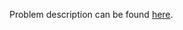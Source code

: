 Problem description can be found [here](https://www.hackerrank.com/challenges/polar-coordinates/problem).